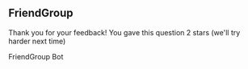 ## FriendGroup

Thank you for your feedback! You gave this question 2 stars (we'll try harder next time)

FriendGroup Bot

